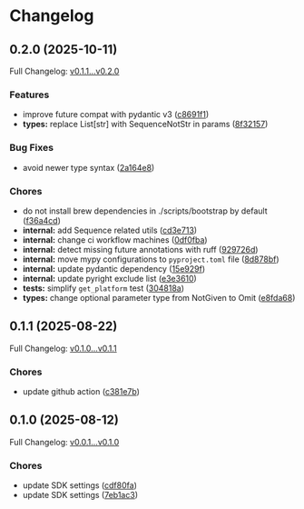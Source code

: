 # Changelog

## 0.2.0 (2025-10-11)

Full Changelog: [v0.1.1...v0.2.0](https://github.com/evrimai/fleet-client/compare/v0.1.1...v0.2.0)

### Features

* improve future compat with pydantic v3 ([c8691f1](https://github.com/evrimai/fleet-client/commit/c8691f125561c469a298672d1e367111f7198bb3))
* **types:** replace List[str] with SequenceNotStr in params ([8f32157](https://github.com/evrimai/fleet-client/commit/8f3215724d47844374b296b5ba086c7947157cd0))


### Bug Fixes

* avoid newer type syntax ([2a164e8](https://github.com/evrimai/fleet-client/commit/2a164e875d4cd861b984e3615a78aac98b9265bd))


### Chores

* do not install brew dependencies in ./scripts/bootstrap by default ([f36a4cd](https://github.com/evrimai/fleet-client/commit/f36a4cd011f4a2918a8df46043ce06c0b09c2be5))
* **internal:** add Sequence related utils ([cd3e713](https://github.com/evrimai/fleet-client/commit/cd3e713c5830f3a836eedb2b975e22003d3f769c))
* **internal:** change ci workflow machines ([0df0fba](https://github.com/evrimai/fleet-client/commit/0df0fba25bab2a88dfdd10712882a3daf09a7be6))
* **internal:** detect missing future annotations with ruff ([929726d](https://github.com/evrimai/fleet-client/commit/929726daea0669365219252fe951eb45070274a1))
* **internal:** move mypy configurations to `pyproject.toml` file ([8d878bf](https://github.com/evrimai/fleet-client/commit/8d878bf66b804f2363d81cf11b8776cea71c3013))
* **internal:** update pydantic dependency ([15e929f](https://github.com/evrimai/fleet-client/commit/15e929fb7cb27e7d15c4482b12267d18092eebe6))
* **internal:** update pyright exclude list ([e3e3610](https://github.com/evrimai/fleet-client/commit/e3e36109bc89d95d2feca7f8d57c4b44a4b64cfa))
* **tests:** simplify `get_platform` test ([304818a](https://github.com/evrimai/fleet-client/commit/304818a66dc6b87b9d0dbf8962b1b0f74910f0ce))
* **types:** change optional parameter type from NotGiven to Omit ([e8fda68](https://github.com/evrimai/fleet-client/commit/e8fda68010aabfe3439560b04fae38537e7668fd))

## 0.1.1 (2025-08-22)

Full Changelog: [v0.1.0...v0.1.1](https://github.com/evrimai/fleet-client/compare/v0.1.0...v0.1.1)

### Chores

* update github action ([c381e7b](https://github.com/evrimai/fleet-client/commit/c381e7bf6e43d386fba8b6a0b97c640fc546252d))

## 0.1.0 (2025-08-12)

Full Changelog: [v0.0.1...v0.1.0](https://github.com/evrimai/fleet-client/compare/v0.0.1...v0.1.0)

### Chores

* update SDK settings ([cdf80fa](https://github.com/evrimai/fleet-client/commit/cdf80fa800399b84a4be3220a6700d29f6e63acf))
* update SDK settings ([7eb1ac3](https://github.com/evrimai/fleet-client/commit/7eb1ac32ce6ee54bffea2c5fdb51d7fdd3d760f1))
